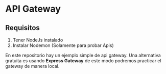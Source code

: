 # API Gateway

## Requisitos
1. Tener NodeJs instalado
2. Instalar Nodemon (Solamente para probar Apis)

En este repositorio hay un ejemplo simple de api gateway. Una alternativa gratuita es usando **Express Gateway** de este modo podremos practicar el gateway de manera local. 
